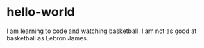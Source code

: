 # hello-world

I am learning to code and watching basketball. 
I am not as good at basketball as Lebron James.
